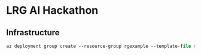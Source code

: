 # LRG AI Hackathon

## Infrastructure

````ps
az deployment group create --resource-group rgexample --template-file main.bicep --parameters councilName='councilNameExample'
````
